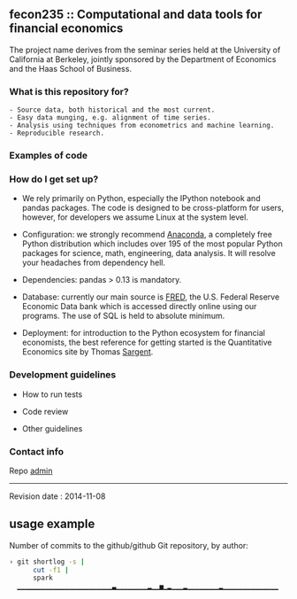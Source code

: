 ## fecon235 :: Computational and data tools for financial economics ##

The project name derives from the seminar series held at the 
University of California at Berkeley, jointly sponsored by the 
Department of Economics and the Haas School of Business. 

### What is this repository for? ###

    - Source data, both historical and the most current. 
    - Easy data munging, e.g. alignment of time series.
    - Analysis using techniques from econometrics and machine learning.
    - Reproducible research.


### Examples of code ###




### How do I get set up? ###

* We rely primarily on Python, especially the IPython notebook and pandas 
  packages. The code is designed to be cross-platform for users, however, 
  for developers we assume Linux at the system level.

* Configuration: we strongly recommend [Anaconda], a completely free Python
  distribution which includes over 195 of the most popular Python packages for
  science, math, engineering, data analysis. It will resolve your headaches 
  from dependency hell.

* Dependencies: pandas > 0.13 is mandatory.

* Database: currently our main source is [FRED], the U.S. Federal Reserve 
  Economic Data bank which is accessed directly online using our programs. 
  The use of SQL is held to absolute minimum.

* Deployment: for introduction to the Python ecosystem for financial 
  economists, the best reference for getting started is the 
  Quantitative Economics site by Thomas [Sargent]. 


### Development guidelines ###

* How to run tests

* Code review

* Other guidelines


### Contact info ###

Repo [admin]


- - - -

Revision date : 2014-11-08



## usage example

Number of commits to the github/github Git repository, by author:

```sh
› git shortlog -s |
      cut -f1 |
      spark
  ▁▁▁▁▁▁▁▁▁▁▁▁▁▁▁▁▁▁▁▁▁▁▁▁▃▁▁▁▁▁▁▁▁▂▁▁▅▁▂▁▁▁▂▁▁▁▁▁▁▁▁▂▁▁▁▁▁▁▁▁▁▁▁▁▁▁
```


[admin]:      http://rsvp.github.com          "Adriano rsvp.github.com"
[Anaconda]:   http://continuum.io/downloads   "Anaconda Python distribution"
[FRED]: http://research.stlouisfed.org/fred2/ "Federal Reserve Economic Data"
[Sargent]:    http://quant-econ.net/py        "Thomas Sargent, Quantitative Economics"


